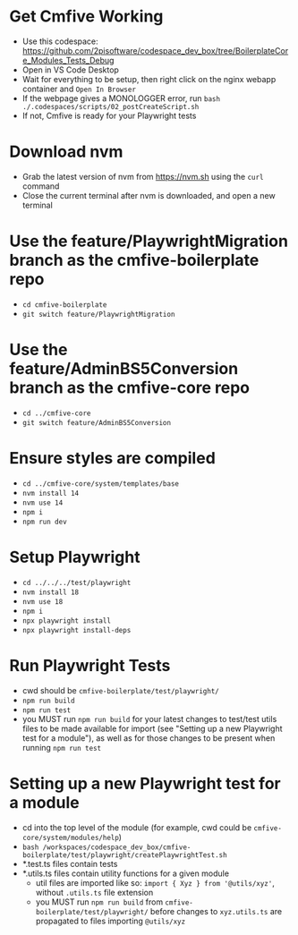 # Get Cmfive Working

- Use this codespace: https://github.com/2pisoftware/codespace_dev_box/tree/BoilerplateCore_Modules_Tests_Debug
- Open in VS Code Desktop
- Wait for everything to be setup, then right click on the nginx webapp container and `Open In Browser`
- If the webpage gives a MONOLOGGER error, run `bash ./.codespaces/scripts/02_postCreateScript.sh`
- If not, Cmfive is ready for your Playwright tests

# Download nvm

- Grab the latest version of nvm from https://nvm.sh using the `curl` command
- Close the current terminal after nvm is downloaded, and open a new terminal

# Use the feature/PlaywrightMigration branch as the cmfive-boilerplate repo

- `cd cmfive-boilerplate`
- `git switch feature/PlaywrightMigration`

# Use the feature/AdminBS5Conversion branch as the cmfive-core repo

- `cd ../cmfive-core`
- `git switch feature/AdminBS5Conversion`

# Ensure styles are compiled

- `cd ../cmfive-core/system/templates/base`
- `nvm install 14`
- `nvm use 14`
- `npm i`
- `npm run dev`

# Setup Playwright

- `cd ../../../test/playwright`
- `nvm install 18`
- `nvm use 18`
- `npm i`
- `npx playwright install`
- `npx playwright install-deps`

# Run Playwright Tests

- cwd should be `cmfive-boilerplate/test/playwright/`
- `npm run build`
- `npm run test`
- you MUST run `npm run build` for your latest changes to test/test utils files to be made available for import (see "Setting up a new Playwright test for a module"), as well as for those changes to be present when running `npm run test`

# Setting up a new Playwright test for a module

- cd into the top level of the module (for example, cwd could be `cmfive-core/system/modules/help`)
- `bash /workspaces/codespace_dev_box/cmfive-boilerplate/test/playwright/createPlaywrightTest.sh`
- *.test.ts files contain tests
- *.utils.ts files contain utility functions for a given module
    - util files are imported like so: `import { Xyz } from '@utils/xyz'`, without `.utils.ts` file extension
    - you MUST run `npm run build` from `cmfive-boilerplate/test/playwright/` before changes to `xyz.utils.ts` are propagated to files importing `@utils/xyz`